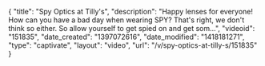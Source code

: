 {
    "title": "Spy Optics at Tilly's",
    "description": "Happy lenses for everyone! How can you have a bad day when wearing SPY? That's right, we don't think so either. So allow yourself to get spied on and get som...",
    "videoid": "151835",
    "date_created": "1397072616",
    "date_modified": "1418181271",
    "type": "captivate",
    "layout": "video",
    "url": "\/v\/spy-optics-at-tilly-s\/151835"
}